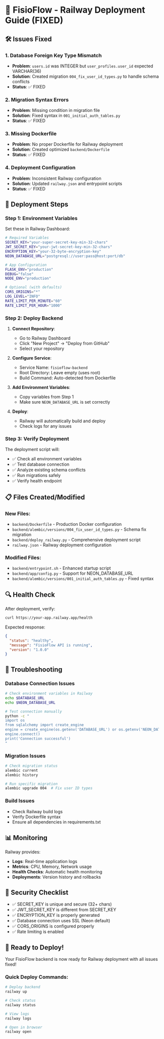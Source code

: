 # 🚂 FisioFlow - Railway Deployment Guide (FIXED)

## 🛠️ Issues Fixed

### 1. **Database Foreign Key Type Mismatch**
- **Problem**: `users.id` was INTEGER but `user_profiles.user_id` expected VARCHAR(36)
- **Solution**: Created migration `004_fix_user_id_types.py` to handle schema conflicts
- **Status**: ✅ FIXED

### 2. **Migration Syntax Errors**
- **Problem**: Missing condition in migration file
- **Solution**: Fixed syntax in `001_initial_auth_tables.py`
- **Status**: ✅ FIXED

### 3. **Missing Dockerfile**
- **Problem**: No proper Dockerfile for Railway deployment
- **Solution**: Created optimized `backend/Dockerfile`
- **Status**: ✅ FIXED

### 4. **Deployment Configuration**
- **Problem**: Inconsistent Railway configuration
- **Solution**: Updated `railway.json` and entrypoint scripts
- **Status**: ✅ FIXED

## 🚀 Deployment Steps

### Step 1: Environment Variables
Set these in Railway Dashboard:

```bash
# Required Variables
SECRET_KEY="your-super-secret-key-min-32-chars"
JWT_SECRET_KEY="your-jwt-secret-key-min-32-chars"  
ENCRYPTION_KEY="your-32-byte-encryption-key"
NEON_DATABASE_URL="postgresql://user:pass@host:port/db"

# App Configuration
FLASK_ENV="production"
DEBUG="false"
NODE_ENV="production"

# Optional (with defaults)
CORS_ORIGINS="*"
LOG_LEVEL="INFO"
RATE_LIMIT_PER_MINUTE="60"
RATE_LIMIT_PER_HOUR="1000"
```

### Step 2: Deploy Backend

1. **Connect Repository**:
   - Go to Railway Dashboard
   - Click "New Project" → "Deploy from GitHub"
   - Select your repository

2. **Configure Service**:
   - Service Name: `fisioflow-backend`
   - Root Directory: Leave empty (uses root)
   - Build Command: Auto-detected from Dockerfile

3. **Add Environment Variables**:
   - Copy variables from Step 1
   - Make sure `NEON_DATABASE_URL` is set correctly

4. **Deploy**:
   - Railway will automatically build and deploy
   - Check logs for any issues

### Step 3: Verify Deployment

The deployment script will:
- ✅ Check all environment variables
- ✅ Test database connection
- ✅ Analyze existing schema conflicts
- ✅ Run migrations safely
- ✅ Verify health endpoint

## 📋 Files Created/Modified

### New Files:
- `backend/Dockerfile` - Production Docker configuration
- `backend/alembic/versions/004_fix_user_id_types.py` - Schema fix migration
- `backend/deploy_railway.py` - Comprehensive deployment script
- `railway.json` - Railway deployment configuration

### Modified Files:
- `backend/entrypoint.sh` - Enhanced startup script
- `backend/app/config.py` - Support for NEON_DATABASE_URL
- `backend/alembic/versions/001_initial_auth_tables.py` - Fixed syntax

## 🔍 Health Check

After deployment, verify:
```bash
curl https://your-app.railway.app/health
```

Expected response:
```json
{
  "status": "healthy",
  "message": "FisioFlow API is running",
  "version": "1.0.0"
}
```

## 🐛 Troubleshooting

### Database Connection Issues
```bash
# Check environment variables in Railway
echo $DATABASE_URL
echo $NEON_DATABASE_URL

# Test connection manually
python -c "
import os
from sqlalchemy import create_engine
engine = create_engine(os.getenv('DATABASE_URL') or os.getenv('NEON_DATABASE_URL'))
engine.connect()
print('Connection successful')
"
```

### Migration Issues
```bash
# Check migration status
alembic current
alembic history

# Run specific migration
alembic upgrade 004  # Fix user ID types
```

### Build Issues
- Check Railway build logs
- Verify Dockerfile syntax
- Ensure all dependencies in requirements.txt

## 📊 Monitoring

Railway provides:
- **Logs**: Real-time application logs
- **Metrics**: CPU, Memory, Network usage
- **Health Checks**: Automatic health monitoring
- **Deployments**: Version history and rollbacks

## 🔐 Security Checklist

- ✅ SECRET_KEY is unique and secure (32+ chars)
- ✅ JWT_SECRET_KEY is different from SECRET_KEY
- ✅ ENCRYPTION_KEY is properly generated
- ✅ Database connection uses SSL (Neon default)
- ✅ CORS_ORIGINS is configured properly
- ✅ Rate limiting is enabled

## 🚀 Ready to Deploy!

Your FisioFlow backend is now ready for Railway deployment with all issues fixed!

### Quick Deploy Commands:
```bash
# Deploy backend
railway up

# Check status  
railway status

# View logs
railway logs

# Open in browser
railway open
```
